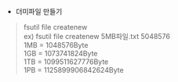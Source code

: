 - 더미파일 만들기
> fsutil file createnew <file name> <length>   
ex) fsutil file createnew 5MB파일.txt 5048576   
1MB = 1048576Byte   
1GB = 1073741824Byte   
1TB = 1099511627776Byte   
1PB = 1125899906842624Byte



